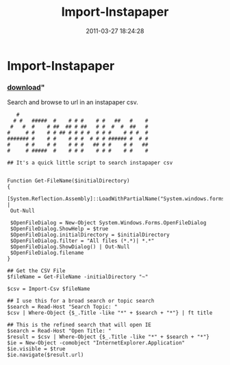 ﻿---
pid:            2588
parent:         0
children:       
poster:         Adminian
title:          Import-Instapaper
date:           2011-03-27 18:24:28
format:         posh
---

# Import-Instapaper

### [download](2588.ps1)"

Search and browse to url in an instapaper csv.

```posh
   #                                           
  # #   #####  #    # # #    # #   ##   #    # 
 #   #  #    # ##  ## # ##   # #  #  #  ##   # 
#     # #    # # ## # # # #  # # #    # # #  # 
####### #    # #    # # #  # # # ###### #  # # 
#     # #    # #    # # #   ## # #    # #   ## 
#     # #####  #    # # #    # # #    # #    # 

## It's a quick little script to search instapaper csv


Function Get-FileName($initialDirectory)
{   
 [System.Reflection.Assembly]::LoadWithPartialName("System.windows.forms") |
 Out-Null

 $OpenFileDialog = New-Object System.Windows.Forms.OpenFileDialog
 $OpenFileDialog.ShowHelp = $true
 $OpenFileDialog.initialDirectory = $initialDirectory
 $OpenFileDialog.filter = "All files (*.*)| *.*"
 $OpenFileDialog.ShowDialog() | Out-Null
 $OpenFileDialog.filename
}

## Get the CSV File
$fileName = Get-FileName -initialDirectory "~"

$csv = Import-Csv $fileName

## I use this for a broad search or topic search
$search = Read-Host "Search Topic: "
$csv | Where-Object {$_.Title -like "*" + $search + "*"} | ft title

## This is the refined search that will open IE
$search = Read-Host "Open Title: "
$result = $csv | Where-Object {$_.Title -like "*" + $search + "*"}
$ie = New-Object -comobject "InternetExplorer.Application"
$ie.visible = $true
$ie.navigate($result.url)
```
